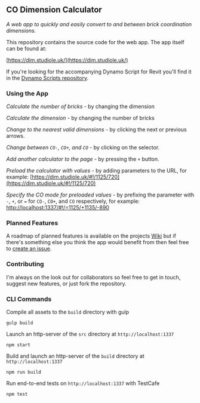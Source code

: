 ## CO Dimension Calculator

*A web app to quickly and easily convert to and between brick coordination dimensions.*

This repository contains the source code for the web app. The app itself can be found at:

[https://dim.studiole.uk/](https://dim.studiole.uk/)

If you're looking for the accompanying Dynamo Script for Revit you'll find it in the [Dynamo Scripts repository](https://github.com/StudioLE/DynamoScripts).

### Using the App

*Calculate the number of bricks* - by changing the dimension

*Calculate the dimension* - by changing the number of bricks

*Change to the nearest valid dimensions* - by clicking the next or previous arrows.

*Change between `CO-`, `CO+`, and `CO`* - by clicking on the selector.

*Add another calculator to the page* - by pressing the `+` button.

*Preload the calculator with values* - by adding parameters to the URL, for example: [https://dim.studiole.uk/#!/1125/720](https://dim.studiole.uk/#!/1125/720)

*Specify the CO mode for preloaded values* - by prefixing the parameter with `-`, `+`, or `=` for `CO-`, `CO+`, and `CO` respectively, for example: [http://localhost:1337/#!/=1125/+1135/-890](http://localhost:1337/#!/=1125/+1135/-890)

### Planned Features

A roadmap of planned features is available on the projects [Wiki](https://github.com/StudioLE/CODimensionCalculator/wiki) but if there's something else you think the app would benefit from then feel free to [create an issue](https://github.com/StudioLE/CODimensionCalculator/issues/new).

### Contributing

I'm always on the look out for collaborators so feel free to get in touch, suggest new features, or just fork the repository.

### CLI Commands

Compile all assets to the `build` directory with gulp
```
gulp build
```

Launch an http-server of the `src` directory at `http://localhost:1337`
```
npm start
```

Build and launch an http-server of the `build` directory at `http://localhost:1337`
```
npm run build
```

Run end-to-end tests on `http://localhost:1337` with TestCafe
```
npm test
```
